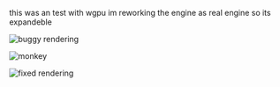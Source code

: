 this was an test with wgpu 
im reworking the engine as real engine so its expandeble

![buggy rendering](https://media.discordapp.net/attachments/1191025991049555969/1196203886533410857/image.png?ex=65b6c6ae&is=65a451ae&hm=3a1983bab4d6f016294537fd3e1d4286678e69b5b23cd5af2e4b3558b0485879&=&format=webp&quality=lossless)

![monkey](https://media.discordapp.net/attachments/1191025991049555969/1198263014269399110/Screenshot_2024-01-06_203937.png?ex=65be4465&is=65abcf65&hm=4c310b71ca91891f7423ca8d5fdca2e7e1db7a09eaa4be8a5760d2d145993117&=&format=webp&quality=lossless)

![fixed rendering](https://media.discordapp.net/attachments/1191025991049555969/1198262256413180015/image.png?ex=65be43b0&is=65abceb0&hm=ecb1c67b6f8915a0b098c7d4d09d17c36c8952e71ac38d934d6a232778fd0fa2&=&format=webp&quality=lossless)
